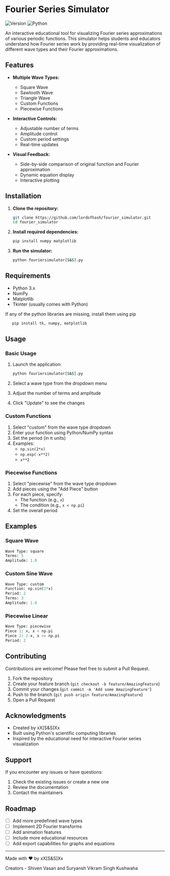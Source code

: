 # Fourier Series Simulator

![Version](https://img.shields.io/badge/version-1.0.0-blue.svg)
![Python](https://img.shields.io/badge/python-3.x-green.svg)

An interactive educational tool for visualizing Fourier series approximations of various periodic functions. This simulator helps students and educators understand how Fourier series work by providing real-time visualization of different wave types and their Fourier approximations.

## Features

- **Multiple Wave Types:**
  - Square Wave
  - Sawtooth Wave
  - Triangle Wave
  - Custom Functions
  - Piecewise Functions

- **Interactive Controls:**
  - Adjustable number of terms
  - Amplitude control
  - Custom period settings
  - Real-time updates

- **Visual Feedback:**
  - Side-by-side comparison of original function and Fourier approximation
  - Dynamic equation display
  - Interactive plotting

## Installation

1. **Clone the repository:**
   ```bash
   git clone https://github.com/lordofhash/fourier_simulator.git
   cd fourier_simulator
   ```

2. **Install required dependencies:**
   ```bash
   pip install numpy matplotlib
   ```

3. **Run the simulator:**
   ```bash
   python fouriersimulator[S&S].py
   ```

## Requirements

- Python 3.x
- NumPy
- Matplotlib
- Tkinter (usually comes with Python)

If any of the python libraries are missing, install them using pip
```bash
   pip install tk, numpy, matplotlib
   ```

## Usage

### Basic Usage

1. Launch the application:
   ```bash
   python fouriersimulator[S&S].py
   ```

2. Select a wave type from the dropdown menu
3. Adjust the number of terms and amplitude
4. Click "Update" to see the changes

### Custom Functions

1. Select "custom" from the wave type dropdown
2. Enter your function using Python/NumPy syntax
3. Set the period (in π units)
4. Examples:
   - `np.sin(2*x)`
   - `np.exp(-x**2)`
   - `x**2`

### Piecewise Functions

1. Select "piecewise" from the wave type dropdown
2. Add pieces using the "Add Piece" button
3. For each piece, specify:
   - The function (e.g., `x`)
   - The condition (e.g., `x < np.pi`)
4. Set the overall period

## Examples

### Square Wave
```python
Wave Type: square
Terms: 5
Amplitude: 1.0
```

### Custom Sine Wave
```python
Wave Type: custom
Function: np.sin(2*x)
Period: 2
Terms: 3
Amplitude: 1.0
```

### Piecewise Linear
```python
Wave Type: piecewise
Piece 1: x, x < np.pi
Piece 2: 2-x, x >= np.pi
Period: 2
```

## Contributing

Contributions are welcome! Please feel free to submit a Pull Request.

1. Fork the repository
2. Create your feature branch (`git checkout -b feature/AmazingFeature`)
3. Commit your changes (`git commit -m 'Add some AmazingFeature'`)
4. Push to the branch (`git push origin feature/AmazingFeature`)
5. Open a Pull Request


## Acknowledgments

- Created by xX[S&S]Xx
- Built using Python's scientific computing libraries
- Inspired by the educational need for interactive Fourier series visualization

## Support

If you encounter any issues or have questions:
1. Check the existing issues or create a new one
2. Review the documentation
3. Contact the maintainers

## Roadmap

- [ ] Add more predefined wave types
- [ ] Implement 2D Fourier transforms
- [ ] Add animation features
- [ ] Include more educational resources
- [ ] Add export capabilities for graphs and equations

---
Made with ❤️ by xX[S&S]Xx

Creators - Shiven Vasan and Suryansh Vikram Singh Kushwaha


